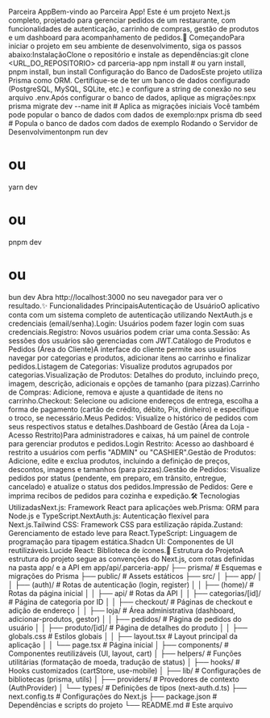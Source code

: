 Parceira AppBem-vindo ao Parceira App! Este é um projeto Next.js completo, projetado para gerenciar pedidos de um restaurante, com funcionalidades de autenticação, carrinho de compras, gestão de produtos e um dashboard para acompanhamento de pedidos.🚀 ComeçandoPara iniciar o projeto em seu ambiente de desenvolvimento, siga os passos abaixo:InstalaçãoClone o repositório e instale as dependências:git clone <URL_DO_REPOSITORIO>
cd parceria-app
npm install # ou yarn install, pnpm install, bun install
Configuração do Banco de DadosEste projeto utiliza Prisma como ORM. Certifique-se de ter um banco de dados configurado (PostgreSQL, MySQL, SQLite, etc.) e configure a string de conexão no seu arquivo .env.Após configurar o banco de dados, aplique as migrações:npx prisma migrate dev --name init # Aplica as migrações iniciais
Você também pode popular o banco de dados com dados de exemplo:npx prisma db seed # Popula o banco de dados com dados de exemplo
Rodando o Servidor de Desenvolvimentonpm run dev

# ou

yarn dev

# ou

pnpm dev

# ou

bun dev
Abra http://localhost:3000 no seu navegador para ver o resultado.✨ Funcionalidades PrincipaisAutenticação de UsuárioO aplicativo conta com um sistema completo de autenticação utilizando NextAuth.js e credenciais (email/senha).Login: Usuários podem fazer login com suas credenciais.Registro: Novos usuários podem criar uma conta.Sessão: As sessões dos usuários são gerenciadas com JWT.Catálogo de Produtos e Pedidos (Área do Cliente)A interface do cliente permite aos usuários navegar por categorias e produtos, adicionar itens ao carrinho e finalizar pedidos.Listagem de Categorias: Visualize produtos agrupados por categorias.Visualização de Produtos: Detalhes do produto, incluindo preço, imagem, descrição, adicionais e opções de tamanho (para pizzas).Carrinho de Compras: Adicione, remova e ajuste a quantidade de itens no carrinho.Checkout: Selecione ou adicione endereços de entrega, escolha a forma de pagamento (cartão de crédito, débito, Pix, dinheiro) e especifique o troco, se necessário.Meus Pedidos: Visualize o histórico de pedidos com seus respectivos status e detalhes.Dashboard de Gestão (Área da Loja - Acesso Restrito)Para administradores e caixas, há um painel de controle para gerenciar produtos e pedidos.Login Restrito: Acesso ao dashboard é restrito a usuários com perfis "ADMIN" ou "CASHIER".Gestão de Produtos: Adicione, edite e exclua produtos, incluindo a definição de preços, descontos, imagens e tamanhos (para pizzas).Gestão de Pedidos: Visualize pedidos por status (pendente, em preparo, em trânsito, entregue, cancelado) e atualize o status dos pedidos.Impressão de Pedidos: Gere e imprima recibos de pedidos para cozinha e expedição.🛠️ Tecnologias UtilizadasNext.js: Framework React para aplicações web.Prisma: ORM para Node.js e TypeScript.NextAuth.js: Autenticação flexível para Next.js.Tailwind CSS: Framework CSS para estilização rápida.Zustand: Gerenciamento de estado leve para React.TypeScript: Linguagem de programação para tipagem estática.Shadcn UI: Componentes de UI reutilizáveis.Lucide React: Biblioteca de ícones.📂 Estrutura do ProjetoA estrutura do projeto segue as convenções do Next.js, com rotas definidas na pasta app/ e a API em app/api/.parceria-app/
├── prisma/ # Esquemas e migrações do Prisma
├── public/ # Assets estáticos
├── src/
│ ├── app/
│ │ ├── (auth)/ # Rotas de autenticação (login, register)
│ │ ├── (home)/ # Rotas da página inicial
│ │ ├── api/ # Rotas da API
│ │ ├── categorias/[id]/ # Página de categoria por ID
│ │ ├── checkout/ # Páginas de checkout e adição de endereço
│ │ ├── loja/ # Área administrativa (dashboard, adicionar-produtos, gestor)
│ │ ├── pedidos/ # Página de pedidos do usuário
│ │ ├── produto/[id]/ # Página de detalhes do produto
│ │ ├── globals.css # Estilos globais
│ │ ├── layout.tsx # Layout principal da aplicação
│ │ └── page.tsx # Página inicial
│ ├── components/ # Componentes reutilizáveis (UI, layout, cart)
│ ├── helpers/ # Funções utilitárias (formatação de moeda, tradução de status)
│ ├── hooks/ # Hooks customizados (cartStore, use-mobile)
│ ├── lib/ # Configurações de bibliotecas (prisma, utils)
│ ├── providers/ # Provedores de contexto (AuthProvider)
│ └── types/ # Definições de tipos (next-auth.d.ts)
├── next.config.ts # Configurações do Next.js
├── package.json # Dependências e scripts do projeto
└── README.md # Este arquivo
